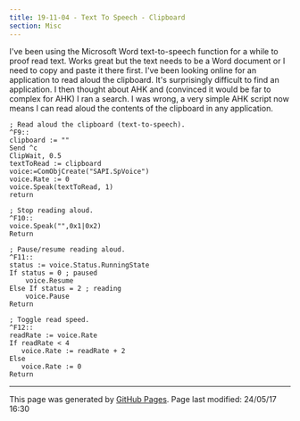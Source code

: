 ```yaml
---
title: 19-11-04 - Text To Speech - Clipboard
section: Misc
---
```


I've been using the Microsoft Word text-to-speech function for a while to proof read text.  Works great but the text needs to be a Word document or I need to copy and paste it there first.  I've been looking online for an application to read aloud the clipboard.  It's surprisingly difficult to find an application.  I then thought about AHK and (convinced it would be far to complex for AHK) I ran a search.  I was wrong, a very simple AHK script now means I can read aloud the contents of the clipboard in any application. 
```
; Read aloud the clipboard (text-to-speech).
^F9::
clipboard := ""
Send ^c
ClipWait, 0.5
textToRead := clipboard
voice:=ComObjCreate("SAPI.SpVoice")
voice.Rate := 0
voice.Speak(textToRead, 1)
return

; Stop reading aloud.
^F10::
voice.Speak("",0x1|0x2)
Return

; Pause/resume reading aloud.
^F11::
status := voice.Status.RunningState
If status = 0 ; paused
	voice.Resume
Else If status = 2 ; reading
	voice.Pause
Return

; Toggle read speed.
^F12::
readRate := voice.Rate
If readRate < 4
   voice.Rate := readRate + 2
Else
   voice.Rate := 0
Return
```

<hr>
<p class="pagedate">This page was generated by <a href=".">GitHub Pages</a>.  Page last modified: 24/05/17 16:30</p>
